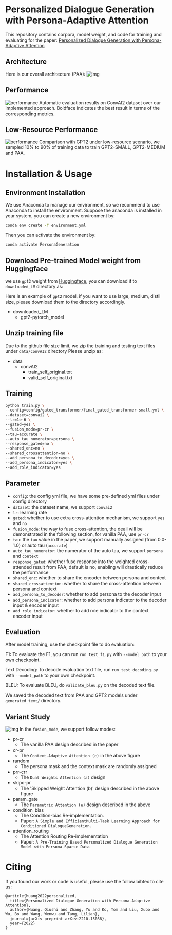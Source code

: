 # Personalized Dialogue Generation with Persona-Adaptive Attention
This repository contains corpora, model weight, and code for training and evaluating for the paper: [Personalized Dialogue Generation with Persona-Adaptive Attention]()

## Architecture
Here is our overall architecture (PAA):
![img](figures/PAA.png)

## Performance
![performance](figures/performance.png)
Automatic evaluation results on ConvAI2 dataset over our implemented approach. Boldface indicates the best result
in terms of the corresponding metrics.

## Low-Resource Performance
![performance](figures/load_percent.png)
Comparison with GPT2 under low-resource scenario, we sampled 10% to 90% of training data to train GPT2-SMALL, GPT2-MEDIUM and PAA.

# Installation & Usage
## Environment Installation
We use Anaconda to manage our environment, so we recommend to use Anaconda to install the environment.
Suppose the anaconda is installed in your system, you can create a new environment by:
```bash
conda env create -f environment.yml
```
Then you can activate the environment by:
```bash
conda activate PersonaGeneration
```

## Download Pre-trained Model weight from Huggingface
we use `gpt2` weight from [Huggingface](https://huggingface.co/gpt2/tree/main), you can download it to `downloaded_LM` directory as:

Here is an example of `gpt2` model, if you want to use large, medium, distil size, please download them to the directory accordingly.
- downloaded_LM
  - gpt2-pytorch_model

## Unzip training file
Due to the github file size limit, we zip the training and testing text files under `data/convAI2` directory
Please unzip as:
- data
  - convAI2
    - train_self_original.txt
    - valid_self_original.txt

## Training
```bash
python train.py \
--config=config/gated_transformer/final_gated_transformer-small.yml \
--dataset=convai2 \
--lr=1e-6 \
--gated=yes \
--fusion_mode=pr-cr \
--tau=accurate \
--auto_tau_numerator=persona \
--response_gated=no \
--shared_enc=no \
--shared_crossattention=no \
--add_persona_to_decoder=yes \
--add_persona_indicator=yes \
--add_role_indicator=yes
```

## Parameter
- `config`: the config yml file, we have some pre-defined yml files under config directory
- `dataset`: the dataset name, we support `convai2`
- `lr`: learning rate
- `gated`: whether to use extra cross-attention mechanism, we support `yes` and `no`
- `fusion_mode`: the way to fuse cross-attention, the deail will be demonstrated in the following section, for vanilla PAA, use `pr-cr`
- `tau`: the `tau` value in the paper, we support manually assigned (from 0.0-1.0) or auto tau (`accurate`)
- `auto_tau_numerator`: the numerator of the auto tau, we support `persona` and `context`
- `response_gated`: whether fuse response into the weighted cross-attended result from PAA, default is no, enabling will drastically reduce the performance
- `shared_enc`: whether to share the encoder between persona and context
- `shared_crossattention`: whether to share the cross-attention between persona and context
- `add_persona_to_decoder`: whether to add persona to the decoder input
- `add_persona_indicator`: whether to add persona indicator to the decoder input & encoder input
- `add_role_indicator`: whether to add role indicator to the context encoder input


## Evaluation
After model training, use the checkpoint file to do evaluation:

F1: To evaluate the F1, you can run `run_test_f1.py` with `--model_path` to your own checkpoint.

Text Decoding: To decode evaluation text file, run `run_test_decoding.py` with `--model_path` to your own checkpoint.

BLEU: To evaluate BLEU, do `validate_bleu.py` on the decoded text file.

We saved the decoded text from PAA and GPT2 models under `generated_text/` directory.
## Variant Study
![img](figures/variants.png)
In the `fusion_mode`, we support follow modes:
- pr-cr
  - The vanilla PAA design described in the paper
- cr-pr
  - The `Context-Adaptive Attention (c)` in the above figure
- random
  - The persona mask and the context mask are randomly assigned
- prr-crr
  - The `Dual Weights Attention (a)` design
- skipc-pr
  - The 'Skipped Weight Attention (b)' design described in the above figure
- param_gate
  - The `Parametric Attention (e)` design described in the above
- condition_bias
  - The Condition-bias Re-implementation.
  - Paper: ``A Simple and EfficientMulti-Task Learning Approach for Conditioned DialogueGeneration.``
- attention_routing
  - The Attention Routing Re-implementation
  - Paper: `A Pre-Training Based Personalized Dialogue Generation Model with Persona-Sparse Data`
# Citing
If you found our work or code is useful, please use the follow bibtex to cite us:
```
@article{huang2022personalized,
  title={Personalized Dialogue Generation with Persona-Adaptive Attention},
  author={Huang, Qiushi and Zhang, Yu and Ko, Tom and Liu, Xubo and Wu, Bo and Wang, Wenwu and Tang, Lilian},
  journal={arXiv preprint arXiv:2210.15088},
  year={2022}
}
```